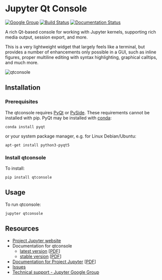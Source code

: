 # Jupyter Qt Console

[![Google Group](https://img.shields.io/badge/-Google%20Group-lightgrey.svg)](https://groups.google.com/forum/#!forum/jupyter)
[![Build Status](https://travis-ci.org/jupyter/qtconsole.svg?branch=master)](https://travis-ci.org/jupyter/qtconsole)
[![Documentation Status](https://readthedocs.org/projects/qtconsole/badge/?version=stable)](http://qtconsole.readthedocs.org/en/stable/?badge=stable)

A rich Qt-based console for working with Jupyter kernels,
supporting rich media output, session export, and more.

This is a very lightweight widget that
largely feels like a terminal, but provides a number of enhancements only
possible in a GUI, such as inline figures, proper multiline editing with syntax
highlighting, graphical calltips, and much more.


![qtconsole](docs/source/_images/qtconsole.png)

## Installation

### Prerequisites
The qtconsole requires [PyQt][] or [PySide][].
These requirements cannot be installed with pip.
PyQt may be installed with [conda][]:

    conda install pyqt

or your system package manager, e.g. for Linux Debian/Ubuntu:

    apt-get install python3-pyqt5

### Install qtconsole

To install:

    pip install qtconsole

## Usage

To run qtconsole:

    jupyter qtconsole

[PyQt]: http://www.riverbankcomputing.com/software/pyqt/intro
[PySide]: http://pyside.github.io/docs/pyside
[conda]: http://conda.pydata.org/docs

## Resources
- [Project Jupyter website](https://jupyter.org)
- Documentation for qtconsole
  * [latest version](http://qtconsole.readthedocs.org/en/latest/) [[PDF](https://media.readthedocs.org/pdf/qtconsole/latest/qtconsole.pdf)]
  * [stable version](http://qtconsole.readthedocs.org/en/stable/) [[PDF](https://media.readthedocs.org/pdf/qtconsole/stable/qtconsole.pdf)]
- [Documentation for Project Jupyter](http://jupyter.readthedocs.org/en/latest/index.html) [[PDF](https://media.readthedocs.org/pdf/jupyter/latest/jupyter.pdf)]
- [Issues](https://github.com/jupyter/qtconsole/issues)
- [Technical support - Jupyter Google Group](https://groups.google.com/forum/#!forum/jupyter)
